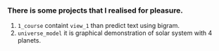 ### There is some projects that I realised for pleasure.

1. `1_course` containt `view_1` than predict text using bigram. 
2. `universe_model` it is graphical demonstration of solar system with 4 planets.
